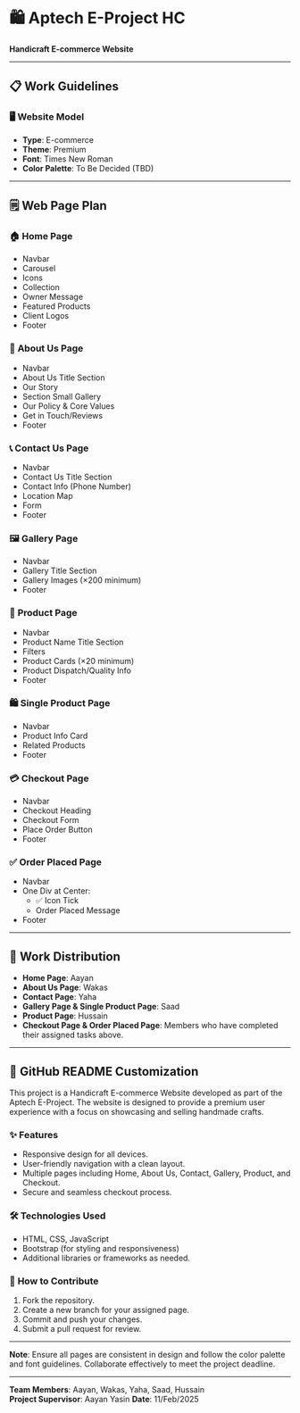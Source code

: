 # 🛍️ Aptech E-Project HC  
**Handicraft E-commerce Website**  

---

## 📋 **Work Guidelines**  

### 🖥️ **Website Model**  
- **Type**: E-commerce  
- **Theme**: Premium  
- **Font**: Times New Roman  
- **Color Palette**: To Be Decided (TBD)  

---

## 🗒️ **Web Page Plan**  

### 🏠 **Home Page**  
- Navbar  
- Carousel  
- Icons  
- Collection  
- Owner Message  
- Featured Products  
- Client Logos  
- Footer  

### 📖 **About Us Page**  
- Navbar  
- About Us Title Section  
- Our Story  
- Section Small Gallery  
- Our Policy & Core Values  
- Get in Touch/Reviews  
- Footer  

### 📞 **Contact Us Page**  
- Navbar  
- Contact Us Title Section  
- Contact Info (Phone Number)  
- Location Map  
- Form  
- Footer  

### 🖼️ **Gallery Page**  
- Navbar  
- Gallery Title Section  
- Gallery Images (×200 minimum)  
- Footer  

### 🛒 **Product Page**  
- Navbar  
- Product Name Title Section  
- Filters  
- Product Cards (×20 minimum)  
- Product Dispatch/Quality Info  
- Footer  

### 🛍️ **Single Product Page**  
- Navbar  
- Product Info Card  
- Related Products  
- Footer  

### 💳 **Checkout Page**  
- Navbar  
- Checkout Heading  
- Checkout Form  
- Place Order Button  
- Footer  

### ✅ **Order Placed Page**  
- Navbar  
- One Div at Center:  
  - ✅ Icon Tick  
  - Order Placed Message  
- Footer  

---

## 👥 **Work Distribution**  

- **Home Page**: Aayan  
- **About Us Page**: Wakas  
- **Contact Page**: Yaha  
- **Gallery Page & Single Product Page**: Saad  
- **Product Page**: Hussain  
- **Checkout Page & Order Placed Page**: Members who have completed their assigned tasks above.  

---

## 🚀 **GitHub README Customization**  
This project is a Handicraft E-commerce Website developed as part of the Aptech E-Project. The website is designed to provide a premium user experience with a focus on showcasing and selling handmade crafts.  

### ✨ **Features**  
- Responsive design for all devices.  
- User-friendly navigation with a clean layout.  
- Multiple pages including Home, About Us, Contact, Gallery, Product, and Checkout.  
- Secure and seamless checkout process.  

### 🛠️ **Technologies Used**  
- HTML, CSS, JavaScript  
- Bootstrap (for styling and responsiveness)  
- Additional libraries or frameworks as needed.  

### 🤝 **How to Contribute**  
1. Fork the repository.  
2. Create a new branch for your assigned page.  
3. Commit and push your changes.  
4. Submit a pull request for review.  

---

**Note**: Ensure all pages are consistent in design and follow the color palette and font guidelines. Collaborate effectively to meet the project deadline.  

---  
**Team Members**: Aayan, Wakas, Yaha, Saad, Hussain  
**Project Supervisor**: Aayan Yasin
**Date**: 11/Feb/2025
